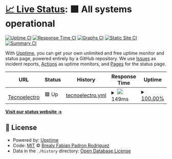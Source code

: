 # [📈 Live Status](https://tecnoelectrocomercioonline.github.io/upptime): <!--live status--> **🟩 All systems operational**

[![Uptime CI](https://github.com/NigarumOvum/upptime/workflows/Uptime%20CI/badge.svg)](https://github.com/NigarumOvum/upptime/actions?query=workflow%3A%22Uptime+CI%22)
[![Response Time CI](https://github.com/NigarumOvum/upptime/workflows/Response%20Time%20CI/badge.svg)](https://github.com/NigarumOvum/upptime/actions?query=workflow%3A%22Response+Time+CI%22)
[![Graphs CI](https://github.com/NigarumOvum/upptime/workflows/Graphs%20CI/badge.svg)](https://github.com/NigarumOvum/upptime/actions?query=workflow%3A%22Graphs+CI%22)
[![Static Site CI](https://github.com/NigarumOvum/upptime/workflows/Static%20Site%20CI/badge.svg)](https://github.com/NigarumOvum/upptime/actions?query=workflow%3A%22Static+Site+CI%22)
[![Summary CI](https://github.com/NigarumOvum/upptime/workflows/Summary%20CI/badge.svg)](https://github.com/NigarumOvum/upptime/actions?query=workflow%3A%22Summary+CI%22)

With [Upptime](https://upptime.js.org), you can get your own unlimited and free uptime monitor and status page, powered entirely by a GitHub repository. We use [Issues](https://github.com/NigarumOvum/upptime/issues) as incident reports, [Actions](https://github.com/NigarumOvum/upptime/actions) as uptime monitors, and [Pages](https://NigarumOvum.github.io/upptime) for the status page.

<!--start: status pages-->
<!-- This summary is generated by Upptime (https://github.com/upptime/upptime) -->
<!-- Do not edit this manually, your changes will be overwritten -->
<!-- prettier-ignore -->
| URL | Status | History | Response Time | Uptime |
| --- | ------ | ------- | ------------- | ------ |
| <img alt="" src="https://icons.duckduckgo.com/ip3/tecnoelectrocomercioonline.com.ico" height="13"> [Tecnoelectro](https://tecnoelectrocomercioonline.com) | 🟩 Up | [tecnoelectro.yml](https://github.com/tecnoelectrocomercioonline/Uptime-Monitoring/commits/HEAD/history/tecnoelectro.yml) | <details><summary><img alt="Response time graph" src="./graphs/tecnoelectro/response-time-week.png" height="20"> 149ms</summary><br><a href="https://tecnoelectrocomercioonline.github.io/upptime/history/tecnoelectro"><img alt="Response time 227" src="https://img.shields.io/endpoint?url=https%3A%2F%2Fraw.githubusercontent.com%2Ftecnoelectrocomercioonline%2FUptime-Monitoring%2FHEAD%2Fapi%2Ftecnoelectro%2Fresponse-time.json"></a><br><a href="https://tecnoelectrocomercioonline.github.io/upptime/history/tecnoelectro"><img alt="24-hour response time 52" src="https://img.shields.io/endpoint?url=https%3A%2F%2Fraw.githubusercontent.com%2Ftecnoelectrocomercioonline%2FUptime-Monitoring%2FHEAD%2Fapi%2Ftecnoelectro%2Fresponse-time-day.json"></a><br><a href="https://tecnoelectrocomercioonline.github.io/upptime/history/tecnoelectro"><img alt="7-day response time 149" src="https://img.shields.io/endpoint?url=https%3A%2F%2Fraw.githubusercontent.com%2Ftecnoelectrocomercioonline%2FUptime-Monitoring%2FHEAD%2Fapi%2Ftecnoelectro%2Fresponse-time-week.json"></a><br><a href="https://tecnoelectrocomercioonline.github.io/upptime/history/tecnoelectro"><img alt="30-day response time 143" src="https://img.shields.io/endpoint?url=https%3A%2F%2Fraw.githubusercontent.com%2Ftecnoelectrocomercioonline%2FUptime-Monitoring%2FHEAD%2Fapi%2Ftecnoelectro%2Fresponse-time-month.json"></a><br><a href="https://tecnoelectrocomercioonline.github.io/upptime/history/tecnoelectro"><img alt="1-year response time 216" src="https://img.shields.io/endpoint?url=https%3A%2F%2Fraw.githubusercontent.com%2Ftecnoelectrocomercioonline%2FUptime-Monitoring%2FHEAD%2Fapi%2Ftecnoelectro%2Fresponse-time-year.json"></a></details> | <details><summary><a href="https://tecnoelectrocomercioonline.github.io/upptime/history/tecnoelectro">100.00%</a></summary><a href="https://tecnoelectrocomercioonline.github.io/upptime/history/tecnoelectro"><img alt="All-time uptime 100.00%" src="https://img.shields.io/endpoint?url=https%3A%2F%2Fraw.githubusercontent.com%2Ftecnoelectrocomercioonline%2FUptime-Monitoring%2FHEAD%2Fapi%2Ftecnoelectro%2Fuptime.json"></a><br><a href="https://tecnoelectrocomercioonline.github.io/upptime/history/tecnoelectro"><img alt="24-hour uptime 100.00%" src="https://img.shields.io/endpoint?url=https%3A%2F%2Fraw.githubusercontent.com%2Ftecnoelectrocomercioonline%2FUptime-Monitoring%2FHEAD%2Fapi%2Ftecnoelectro%2Fuptime-day.json"></a><br><a href="https://tecnoelectrocomercioonline.github.io/upptime/history/tecnoelectro"><img alt="7-day uptime 100.00%" src="https://img.shields.io/endpoint?url=https%3A%2F%2Fraw.githubusercontent.com%2Ftecnoelectrocomercioonline%2FUptime-Monitoring%2FHEAD%2Fapi%2Ftecnoelectro%2Fuptime-week.json"></a><br><a href="https://tecnoelectrocomercioonline.github.io/upptime/history/tecnoelectro"><img alt="30-day uptime 100.00%" src="https://img.shields.io/endpoint?url=https%3A%2F%2Fraw.githubusercontent.com%2Ftecnoelectrocomercioonline%2FUptime-Monitoring%2FHEAD%2Fapi%2Ftecnoelectro%2Fuptime-month.json"></a><br><a href="https://tecnoelectrocomercioonline.github.io/upptime/history/tecnoelectro"><img alt="1-year uptime 100.00%" src="https://img.shields.io/endpoint?url=https%3A%2F%2Fraw.githubusercontent.com%2Ftecnoelectrocomercioonline%2FUptime-Monitoring%2FHEAD%2Fapi%2Ftecnoelectro%2Fuptime-year.json"></a></details>

<!--end: status pages-->

[**Visit our status website →**](https://NigarumOvum.github.io/upptime)

## 📄 License

- Powered by: [Upptime](https://github.com/upptime/upptime)
- Code: [MIT](./LICENSE) © [Brealy Fabian Padron Rodriguez](https://neighbordevcr.com)
- Data in the `./history` directory: [Open Database License](https://opendatacommons.org/licenses/odbl/1-0/)
